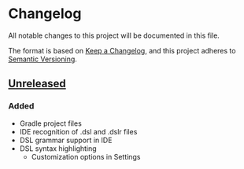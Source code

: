 # Changelog

All notable changes to this project will be documented in this file.

The format is based on [Keep a Changelog](https://keepachangelog.com/en/1.1.0/),
and this project adheres to [Semantic Versioning](https://semver.org/spec/v2.0.0.html).

## [Unreleased]

### Added

- Gradle project files
- IDE recognition of .dsl and .dslr files
- DSL grammar support in IDE
- DSL syntax highlighting
  - Customization options in Settings

[unreleased]: https://github.com/Kelavandoril/Drools-DSL-Plugin/compare/main...develop